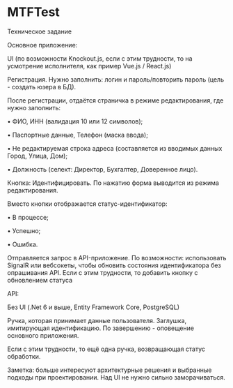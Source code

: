 # MTFTest
Техническое задание

Основное приложение:

UI (по возможности Knockout.js, если с этим трудности, то на усмотрение исполнителя, как
пример Vue.js / React.js)

Регистрация. Нужно заполнить: логин и пароль/повторить пароль (цель - создать юзера в БД).

После регистрации, отдаётся страничка в режиме редактирования, где нужно заполнить:

• ФИО, ИНН (валидация 10 или 12 символов);

• Паспортные данные, Телефон (маска ввода);

• Не редактируемая строка адреса (составляется из вводимых данных Город, Улица,
Дом);

• Должность (селект: Директор, Бухгалтер, Доверенное лицо).

Кнопка: Идентифицировать. По нажатию форма выводится из режима редактирования.

Вместо кнопки отображается статус-идентификатор:

• В процессе;

• Успешно;

• Ошибка.

Отправляется запрос в API-приложение. По возможности: использовать SignalR или вебсокеты, чтобы обновить состояния идентификатора без опрашивания API. Если с этим
трудности, то добавить кнопку с обновлением статуса

API:

Без UI (.Net 6 и выше, Entity Framework Core, PostgreSQL)

Ручка, которая принимает данные пользователя. Заглушка, имитирующая идентификацию. По
завершению - оповещение основного приложения.

Если с этим трудности, то ещё одна ручка, возвращающая статус обработки.

Заметка: больше интересуют архитектурные решения и выбранные подходы при
проектировании. Над UI не нужно сильно заморачиваться.
